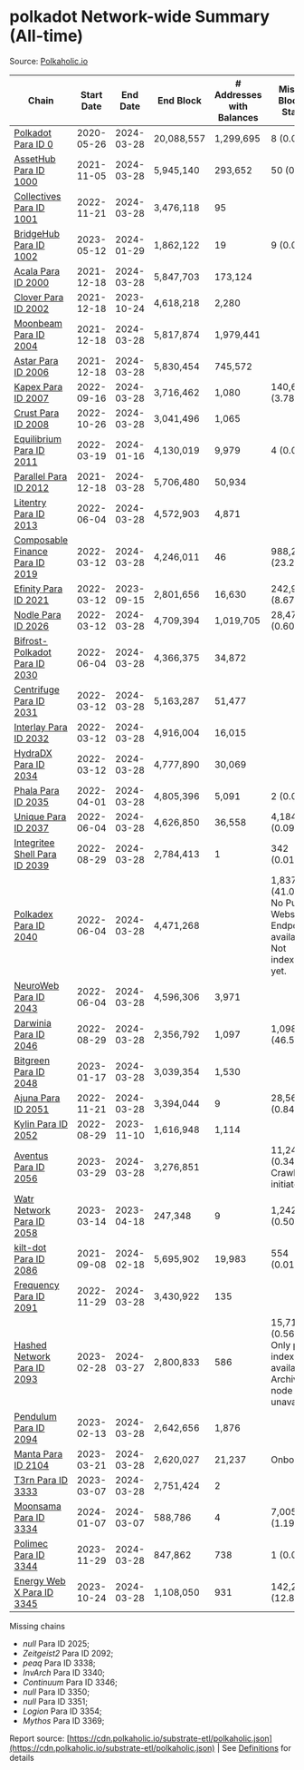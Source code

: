# polkadot Network-wide Summary (All-time)

Source: [Polkaholic.io](https://polkaholic.io)


| Chain            | Start Date | End Date | End Block | # Addresses with Balances | Missing Blocks / Status |
| ---------------- | ---------- | ---------| --------- | ------------------------- | ----------------------- |
| [Polkadot Para ID 0](/polkadot/0-polkadot) | 2020-05-26 | 2024-03-28 | 20,088,557 |  1,299,695 | 8 (0.00%)  |
| [AssetHub Para ID 1000](/polkadot/1000-assethub) | 2021-11-05 | 2024-03-28 | 5,945,140 |  293,652 | 50 (0.00%)  |
| [Collectives Para ID 1001](/polkadot/1001-collectives) | 2022-11-21 | 2024-03-28 | 3,476,118 |  95 |    |
| [BridgeHub Para ID 1002](/polkadot/1002-bridgehub) | 2023-05-12 | 2024-01-29 | 1,862,122 |  19 | 9 (0.00%)  |
| [Acala Para ID 2000](/polkadot/2000-acala) | 2021-12-18 | 2024-03-28 | 5,847,703 |  173,124 |    |
| [Clover Para ID 2002](/polkadot/2002-clover) | 2021-12-18 | 2023-10-24 | 4,618,218 |  2,280 |    |
| [Moonbeam Para ID 2004](/polkadot/2004-moonbeam) | 2021-12-18 | 2024-03-28 | 5,817,874 |  1,979,441 |    |
| [Astar Para ID 2006](/polkadot/2006-astar) | 2021-12-18 | 2024-03-28 | 5,830,454 |  745,572 |    |
| [Kapex Para ID 2007](/polkadot/2007-kapex) | 2022-09-16 | 2024-03-28 | 3,716,462 |  1,080 | 140,668 (3.78%)  |
| [Crust Para ID 2008](/polkadot/2008-crust) | 2022-10-26 | 2024-03-28 | 3,041,496 |  1,065 |    |
| [Equilibrium Para ID 2011](/polkadot/2011-equilibrium) | 2022-03-19 | 2024-01-16 | 4,130,019 |  9,979 | 4 (0.00%)  |
| [Parallel Para ID 2012](/polkadot/2012-parallel) | 2021-12-18 | 2024-03-28 | 5,706,480 |  50,934 |    |
| [Litentry Para ID 2013](/polkadot/2013-litentry) | 2022-06-04 | 2024-03-28 | 4,572,903 |  4,871 |    |
| [Composable Finance Para ID 2019](/polkadot/2019-composable) | 2022-03-12 | 2024-03-28 | 4,246,011 |  46 | 988,228 (23.27%)  |
| [Efinity Para ID 2021](/polkadot/2021-efinity) | 2022-03-12 | 2023-09-15 | 2,801,656 |  16,630 | 242,949 (8.67%)  |
| [Nodle Para ID 2026](/polkadot/2026-nodle) | 2022-03-12 | 2024-03-28 | 4,709,394 |  1,019,705 | 28,472 (0.60%)  |
| [Bifrost-Polkadot Para ID 2030](/polkadot/2030-bifrost) | 2022-06-04 | 2024-03-28 | 4,366,375 |  34,872 |    |
| [Centrifuge Para ID 2031](/polkadot/2031-centrifuge) | 2022-03-12 | 2024-03-28 | 5,163,287 |  51,477 |    |
| [Interlay Para ID 2032](/polkadot/2032-interlay) | 2022-03-12 | 2024-03-28 | 4,916,004 |  16,015 |    |
| [HydraDX Para ID 2034](/polkadot/2034-hydradx) | 2022-03-12 | 2024-03-28 | 4,777,890 |  30,069 |    |
| [Phala Para ID 2035](/polkadot/2035-phala) | 2022-04-01 | 2024-03-28 | 4,805,396 |  5,091 | 2 (0.00%)  |
| [Unique Para ID 2037](/polkadot/2037-unique) | 2022-06-04 | 2024-03-28 | 4,626,850 |  36,558 | 4,184 (0.09%)  |
| [Integritee Shell Para ID 2039](/polkadot/2039-integritee) | 2022-08-29 | 2024-03-28 | 2,784,413 |  1 | 342 (0.01%)  |
| [Polkadex Para ID 2040](/polkadot/2040-polkadex) | 2022-06-04 | 2024-03-28 | 4,471,268 |   | 1,837,143 (41.09%) No Public Websocket Endpoint available: Not indexing yet. |
| [NeuroWeb Para ID 2043](/polkadot/2043-neuroweb) | 2022-06-04 | 2024-03-28 | 4,596,306 |  3,971 |    |
| [Darwinia Para ID 2046](/polkadot/2046-darwinia) | 2022-08-29 | 2024-03-28 | 2,356,792 |  1,097 | 1,098,047 (46.59%)  |
| [Bitgreen Para ID 2048](/polkadot/2048-bitgreen) | 2023-01-17 | 2024-03-28 | 3,039,354 |  1,530 |    |
| [Ajuna Para ID 2051](/polkadot/2051-ajuna) | 2022-11-21 | 2024-03-28 | 3,394,044 |  9 | 28,565 (0.84%)  |
| [Kylin Para ID 2052](/polkadot/2052-kylin) | 2022-08-29 | 2023-11-10 | 1,616,948 |  1,114 |    |
| [Aventus Para ID 2056](/polkadot/2056-aventus) | 2023-03-29 | 2024-03-28 | 3,276,851 |   | 11,243 (0.34%) Crawling initiated |
| [Watr Network Para ID 2058](/polkadot/2058-watr) | 2023-03-14 | 2023-04-18 | 247,348 |  9 | 1,242 (0.50%)  |
| [kilt-dot Para ID 2086](/polkadot/2086-kilt) | 2021-09-08 | 2024-02-18 | 5,695,902 |  19,983 | 554 (0.01%)  |
| [Frequency Para ID 2091](/polkadot/2091-frequency) | 2022-11-29 | 2024-03-28 | 3,430,922 |  135 |    |
| [Hashed Network Para ID 2093](/polkadot/2093-hashed) | 2023-02-28 | 2024-03-27 | 2,800,833 |  586 | 15,715 (0.56%) Only partial index available: Archive node unavailable |
| [Pendulum Para ID 2094](/polkadot/2094-pendulum) | 2023-02-13 | 2024-03-28 | 2,642,656 |  1,876 |    |
| [Manta Para ID 2104](/polkadot/2104-manta) | 2023-03-21 | 2024-03-28 | 2,620,027 |  21,237 |   Onboarding |
| [T3rn Para ID 3333](/polkadot/3333-t3rn) | 2023-03-07 | 2024-03-28 | 2,751,424 |  2 |    |
| [Moonsama Para ID 3334](/polkadot/3334-moonsama) | 2024-01-07 | 2024-03-07 | 588,786 |  4 | 7,005 (1.19%)  |
| [Polimec Para ID 3344](/polkadot/3344-polimec) | 2023-11-29 | 2024-03-28 | 847,862 |  738 | 1 (0.00%)  |
| [Energy Web X Para ID 3345](/polkadot/3345-energywebx) | 2023-10-24 | 2024-03-28 | 1,108,050 |  931 | 142,272 (12.84%)  |

Missing chains


* *null* Para ID 2025; 
* *Zeitgeist2* Para ID 2092; 
* *peaq* Para ID 3338; 
* *InvArch* Para ID 3340; 
* *Continuum* Para ID 3346; 
* *null* Para ID 3350; 
* *null* Para ID 3351; 
* *Logion* Para ID 3354; 
* *Mythos* Para ID 3369; 

Report source: [https://cdn.polkaholic.io/substrate-etl/polkaholic.json](https://cdn.polkaholic.io/substrate-etl/polkaholic.json) | See [Definitions](/DEFINITIONS.md) for details
